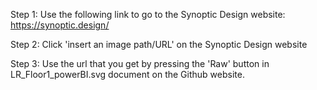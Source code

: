 Step 1: Use the following link to go to the Synoptic Design website: https://synoptic.design/

Step 2: Click 'insert an image path/URL' on the Synoptic Design website

Step 3: Use the url that you get by pressing the 'Raw' button in LR_Floor1_powerBI.svg document on the Github website.
